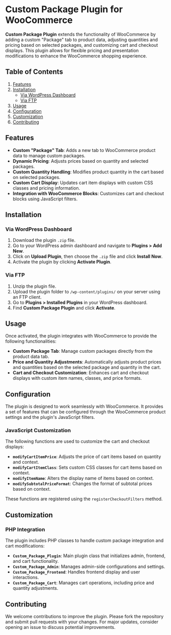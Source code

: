 # Custom Package Plugin for WooCommerce

**Custom Package Plugin** extends the functionality of WooCommerce by adding a custom "Package" tab to product data, adjusting quantities and pricing based on selected packages, and customizing cart and checkout displays. This plugin allows for flexible pricing and presentation modifications to enhance the WooCommerce shopping experience.

## Table of Contents

1. [Features](#features)
2. [Installation](#installation)
   - [Via WordPress Dashboard](#via-wordpress-dashboard)
   - [Via FTP](#via-ftp)
3. [Usage](#usage)
4. [Configuration](#configuration)
5. [Customization](#customization)
6. [Contributing](#contributing)

## Features

- **Custom "Package" Tab**: Adds a new tab to WooCommerce product data to manage custom packages.
- **Dynamic Pricing**: Adjusts prices based on quantity and selected packages.
- **Custom Quantity Handling**: Modifies product quantity in the cart based on selected packages.
- **Custom Cart Display**: Updates cart item displays with custom CSS classes and pricing information.
- **Integration with WooCommerce Blocks**: Customizes cart and checkout blocks using JavaScript filters.

## Installation

### Via WordPress Dashboard

1. Download the plugin `.zip` file.
2. Go to your WordPress admin dashboard and navigate to **Plugins > Add New**.
3. Click on **Upload Plugin**, then choose the `.zip` file and click **Install Now**.
4. Activate the plugin by clicking **Activate Plugin**.

### Via FTP

1. Unzip the plugin file.
2. Upload the plugin folder to `/wp-content/plugins/` on your server using an FTP client.
3. Go to **Plugins > Installed Plugins** in your WordPress dashboard.
4. Find **Custom Package Plugin** and click **Activate**.

## Usage

Once activated, the plugin integrates with WooCommerce to provide the following functionalities:

- **Custom Package Tab**: Manage custom packages directly from the product data tab.
- **Price and Quantity Adjustments**: Automatically adjusts product prices and quantities based on the selected package and quantity in the cart.
- **Cart and Checkout Customization**: Enhances cart and checkout displays with custom item names, classes, and price formats.

## Configuration

The plugin is designed to work seamlessly with WooCommerce. It provides a set of features that can be configured through the WooCommerce product settings and the plugin's JavaScript filters.

### JavaScript Customization

The following functions are used to customize the cart and checkout displays:

- **`modifyCartItemPrice`**: Adjusts the price of cart items based on quantity and context.
- **`modifyCartItemClass`**: Sets custom CSS classes for cart items based on context.
- **`modifyItemName`**: Alters the display name of items based on context.
- **`modifySubtotalPriceFormat`**: Changes the format of subtotal prices based on context.

These functions are registered using the `registerCheckoutFilters` method.

## Customization

### PHP Integration

The plugin includes PHP classes to handle custom package integration and cart modifications:

- **`Custom_Package_Plugin`**: Main plugin class that initializes admin, frontend, and cart functionality.
- **`Custom_Package_Admin`**: Manages admin-side configurations and settings.
- **`Custom_Package_Frontend`**: Handles frontend display and user interactions.
- **`Custom_Package_Cart`**: Manages cart operations, including price and quantity adjustments.


## Contributing

We welcome contributions to improve the plugin. Please fork the repository and submit pull requests with your changes. For major updates, consider opening an issue to discuss potential improvements.
